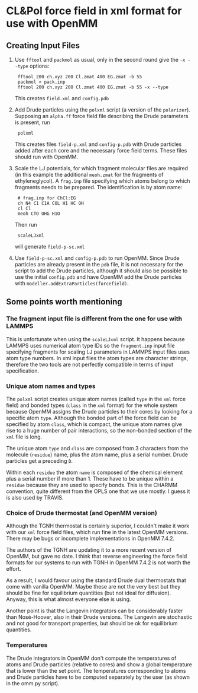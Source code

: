 # CL&Pol force field in xml format for use with OpenMM

## Creating Input Files

1. Use `fftool` and `packmol` as usual, only in the second round give the `-x --type` options:

        fftool 200 ch.xyz 200 Cl.zmat 400 EG.zmat -b 55
        packmol < pack.inp
        fftool 200 ch.xyz 200 Cl.zmat 400 EG.zmat -b 55 -x --type

    This creates `field.xml` and `config.pdb`

2. Add Drude particles using the `polxml` script (a version of the `polarizer`). Supposing an `alpha.ff` force field file describing the Drude parameters is present, run

        polxml

    This  creates files `field-p.xml` and `config-p.pdb` with Drude particles added after each core and the necessary force field terms. These files should run with OpenMM.

3. Scale the LJ potentials, for which fragment molecular files are required (in this example the additional `meoh.zmat` for the fragments of ethyleneglycol). A `frag.inp` file specifying which atoms belong to which fragments needs to be prepared. The identification is by atom name:

        # frag.inp for ChCl:EG
        ch N4 C1 C1A COL H1 HC OH
        cl Cl 
        meoh CTO OHG H1O

    Then run

        scaleLJxml

    will generate `field-p-sc.xml`

4. Use `field-p-sc.xml` and `config-p.pdb` to run OpenMM. Since Drude particles are already present in the `pdb` file, it is not necessary for the script to add the Drude particles, although it should also be possible to use the initial `config.pdb` and have OpenMM add the Drude particles with `modeller.addExtraParticles(forcefield)`.


## Some points worth mentioning

### The fragment input file is different from the one for use with LAMMPS

This is unfortunate when using the `scaleLJxml` script. It happens because LAMMPS uses numerical atom type IDs so the `fragment.inp` input file specifying fragments for scaling LJ parameters in LAMMPS input files uses atom type numbers. In xml input files the atom types are character strings, therefore the two tools are not perfectly compatible in terms of input specification. 


### Unique atom names and types

The `polxml` script creates unique atom names (called `type` in the `xml` force field) and bonded types (`class` in the `xml` format) for the whole system because OpenMM assigns the Drude particles to their cores by looking for a specific atom `type`. Although the bonded part of the force field can be specified by atom `class`, which is compact, the unique atom names give rise to a huge number of pair interactions, so the non-bonded section of the `xml` file is long.

The unique atom `type` and `class` are composed from 3 characters from the molecule (`residue`) name, plus the atom name, plus a serial number. Drude particles get a preceding `D`.

Within each `residue` the atom `name` is composed of the chemical element plus a serial number if more than 1. These have to be unique within a `residue` because they are used to specify bonds. This is the CHARMM convention, quite different from the OPLS one that we use mostly. I guess it is also used by TRAVIS.


### Choice of Drude thermostat (and OpenMM version) 

Although the TGNH thermostat is certainly superior, I couldn't make it work with our `xml` force field files, which run fine in the latest OpenMM versions. There may be bugs or incomplete implementations in OpenMM 7.4.2.

The authors of the TGNH are updating it to a more recent version of OpenMM, but gave no date. I think that reverse engineering the force field formats for our systems to run with TGNH in OpenMM 7.4.2 is not worth the effort.

As a result, I would favour using the standard Drude dual thermostats that come with vanilla OpenMM. Maybe these are not the very best but they should be fine for equilibrium quantities (but not ideal for diffusion). Anyway, this is what almost everyone else is using.

Another point is that the Langevin integrators can be considerably faster than Nosé-Hoover, also in their Drude versions. The Langevin are stochastic and not good for transport properties, but should be ok for equilibrium quantities.


### Temperatures

The Drude integrators in OpenMM don't compute the temperatures of atoms and Drude particles (relative to cores) and show a global temperature that is lower than the set point. The temperatures corresponding to atoms and Drude particles have to be computed separately by the user (as shown in the omm.py script).


